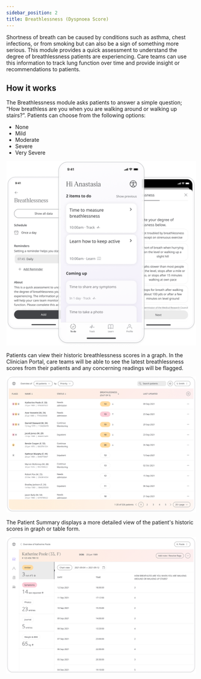 ```yaml
---
sidebar_position: 2
title: Breathlessness (Dyspnoea Score)
---
```


Shortness of breath can be caused by conditions such as asthma, chest infections, or from smoking but can also be a sign of something more serious. This module provides a quick assessment to understand the degree of breathlessness patients are experiencing. Care teams can use this information to track lung function over time and provide insight or recommendations to patients.

## How it works

The Breathlessness module asks patients to answer a simple question; “How breathless are you when you are walking around or walking up stairs?”. Patients can choose from the following options:
- None
- Mild
- Moderate
- Severe
- Very Severe

![Adding a breathlessness score to Huma App](./assets/breathlessness.png)

Patients can view their historic breathlessness scores in a graph. In the Clinician Portal, care teams will be able to see the latest breathlessness scores from their patients and any concerning readings will be flagged. 

![Viewing Patient data in the Clinician Portal](./assets/cp-patient-list-breathlessness.png)

The Patient Summary displays a more detailed view of the patient's historic scores in graph or table form.

![Viewing Patient data in the Clinician Portal](./assets/cp-module-details-breathlessness.png)
